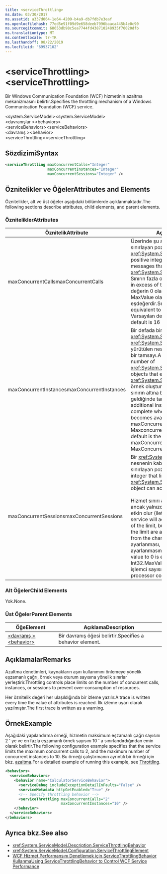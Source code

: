 ```yaml
---
title: <serviceThrottling>
ms.date: 03/30/2017
ms.assetid: a337d064-1e64-4209-b4a9-db7fdb7e3eaf
ms.openlocfilehash: 77ed5e91f09d9e658deeb7996baaca445b4e0c90
ms.sourcegitcommit: 68653db98c5ea7744fd438710248935f70020dfb
ms.translationtype: MT
ms.contentlocale: tr-TR
ms.lasthandoff: 08/22/2019
ms.locfileid: "69937102"
---
```

# <a name="servicethrottling"></a><span data-ttu-id="93f3b-101">\<serviceThrottling></span><span class="sxs-lookup"><span data-stu-id="93f3b-101">\<serviceThrottling></span></span>
<span data-ttu-id="93f3b-102">Bir Windows Communication Foundation (WCF) hizmetinin azaltma mekanizmasını belirtir.</span><span class="sxs-lookup"><span data-stu-id="93f3b-102">Specifies the throttling mechanism of a Windows Communication Foundation (WCF) service.</span></span>  
  
 <span data-ttu-id="93f3b-103">\<system.ServiceModel></span><span class="sxs-lookup"><span data-stu-id="93f3b-103">\<system.ServiceModel></span></span>  
<span data-ttu-id="93f3b-104">\<davranışlar ></span><span class="sxs-lookup"><span data-stu-id="93f3b-104">\<behaviors></span></span>  
<span data-ttu-id="93f3b-105">\<serviceBehaviors></span><span class="sxs-lookup"><span data-stu-id="93f3b-105">\<serviceBehaviors></span></span>  
<span data-ttu-id="93f3b-106">\<davranış ></span><span class="sxs-lookup"><span data-stu-id="93f3b-106">\<behavior></span></span>  
<span data-ttu-id="93f3b-107">\<serviceThrottling></span><span class="sxs-lookup"><span data-stu-id="93f3b-107">\<serviceThrottling></span></span>  
  
## <a name="syntax"></a><span data-ttu-id="93f3b-108">Sözdizimi</span><span class="sxs-lookup"><span data-stu-id="93f3b-108">Syntax</span></span>  
  
```xml  
<serviceThrottling maxConcurrentCalls="Integer"
                   maxConcurrentInstances="Integer"
                   maxConcurrentSessions="Integer" />
```  
  
## <a name="attributes-and-elements"></a><span data-ttu-id="93f3b-109">Öznitelikler ve Öğeler</span><span class="sxs-lookup"><span data-stu-id="93f3b-109">Attributes and Elements</span></span>  
 <span data-ttu-id="93f3b-110">Öznitelikler, alt ve üst öğeler aşağıdaki bölümlerde açıklanmaktadır.</span><span class="sxs-lookup"><span data-stu-id="93f3b-110">The following sections describe attributes, child elements, and parent elements.</span></span>  
  
### <a name="attributes"></a><span data-ttu-id="93f3b-111">Öznitelikler</span><span class="sxs-lookup"><span data-stu-id="93f3b-111">Attributes</span></span>  
  
|<span data-ttu-id="93f3b-112">Öznitelik</span><span class="sxs-lookup"><span data-stu-id="93f3b-112">Attribute</span></span>|<span data-ttu-id="93f3b-113">Açıklama</span><span class="sxs-lookup"><span data-stu-id="93f3b-113">Description</span></span>|  
|---------------|-----------------|  
|<span data-ttu-id="93f3b-114">maxConcurrentCalls</span><span class="sxs-lookup"><span data-stu-id="93f3b-114">maxConcurrentCalls</span></span>|<span data-ttu-id="93f3b-115">Üzerinde şu anda işleyen ileti sayısını sınırlayan pozitif bir tamsayı <xref:System.ServiceModel.ServiceHost>.</span><span class="sxs-lookup"><span data-stu-id="93f3b-115">A positive integer that limits the number of messages that currently process across a <xref:System.ServiceModel.ServiceHost>.</span></span> <span data-ttu-id="93f3b-116">Sınırın fazla olan çağrıları sıraya alınır.</span><span class="sxs-lookup"><span data-stu-id="93f3b-116">Calls in excess of the limit are queued.</span></span> <span data-ttu-id="93f3b-117">Bu değerin 0 olarak ayarlanması, Int32. MaxValue olarak ayarlanmasına eşdeğerdir.</span><span class="sxs-lookup"><span data-stu-id="93f3b-117">Setting this value to 0 is equivalent to setting it to Int32.MaxValue.</span></span> <span data-ttu-id="93f3b-118">Varsayılan değer 16 \* işlemci sayısıdır.</span><span class="sxs-lookup"><span data-stu-id="93f3b-118">The default is 16 \* processor count.</span></span>|  
|<span data-ttu-id="93f3b-119">maxConcurrentInstances</span><span class="sxs-lookup"><span data-stu-id="93f3b-119">maxConcurrentInstances</span></span>|<span data-ttu-id="93f3b-120">Bir defada bir <xref:System.ServiceModel.InstanceContext> <xref:System.ServiceModel.ServiceHost>kez yürütülen nesne sayısını sınırlayan pozitif bir tamsayı.</span><span class="sxs-lookup"><span data-stu-id="93f3b-120">A positive integer that limits the number of <xref:System.ServiceModel.InstanceContext> objects that execute at one time across a <xref:System.ServiceModel.ServiceHost>.</span></span> <span data-ttu-id="93f3b-121">Ek örnek oluşturma istekleri sıraya alınır ve sınırın altına bir yuva kullanılabilir hale geldiğinde tamamlanır.</span><span class="sxs-lookup"><span data-stu-id="93f3b-121">Requests to create additional instances are queued and complete when a slot below the limit becomes available.</span></span> <span data-ttu-id="93f3b-122">Varsayılan değer, maxConcurrentSessions ve Maxconcurrentçağrılarının toplamıdır</span><span class="sxs-lookup"><span data-stu-id="93f3b-122">The default is the sum of maxConcurrentSessions and MaxConcurrentCalls</span></span>|  
|<span data-ttu-id="93f3b-123">maxConcurrentSessions</span><span class="sxs-lookup"><span data-stu-id="93f3b-123">maxConcurrentSessions</span></span>|<span data-ttu-id="93f3b-124">Bir <xref:System.ServiceModel.ServiceHost> nesnenin kabul edebileceği oturum sayısını sınırlayan pozitif bir tamsayı.</span><span class="sxs-lookup"><span data-stu-id="93f3b-124">A positive integer that limits the number of sessions a <xref:System.ServiceModel.ServiceHost> object can accept.</span></span><br /><br /> <span data-ttu-id="93f3b-125">Hizmet sınırı aşan bağlantıları kabul eder, ancak yalnızca sınırın altındaki kanallar etkin olur (iletiler kanaldan okur).</span><span class="sxs-lookup"><span data-stu-id="93f3b-125">The service will accept connections in excess of the limit, but only the channels below the limit are active (messages are read from the channel).</span></span> <span data-ttu-id="93f3b-126">Bu değerin 0 olarak ayarlanması, Int32. MaxValue olarak ayarlanmasına eşdeğerdir.</span><span class="sxs-lookup"><span data-stu-id="93f3b-126">Setting this value to 0 is equivalent to setting it to Int32.MaxValue.</span></span> <span data-ttu-id="93f3b-127">Varsayılan değer 100 \* işlemci sayısıdır.</span><span class="sxs-lookup"><span data-stu-id="93f3b-127">The default is 100 \* processor count.</span></span>|  
  
### <a name="child-elements"></a><span data-ttu-id="93f3b-128">Alt Öğeler</span><span class="sxs-lookup"><span data-stu-id="93f3b-128">Child Elements</span></span>  
 <span data-ttu-id="93f3b-129">Yok.</span><span class="sxs-lookup"><span data-stu-id="93f3b-129">None.</span></span>  
  
### <a name="parent-elements"></a><span data-ttu-id="93f3b-130">Üst Öğeler</span><span class="sxs-lookup"><span data-stu-id="93f3b-130">Parent Elements</span></span>  
  
|<span data-ttu-id="93f3b-131">Öğe</span><span class="sxs-lookup"><span data-stu-id="93f3b-131">Element</span></span>|<span data-ttu-id="93f3b-132">Açıklama</span><span class="sxs-lookup"><span data-stu-id="93f3b-132">Description</span></span>|  
|-------------|-----------------|  
|[<span data-ttu-id="93f3b-133">\<davranış ></span><span class="sxs-lookup"><span data-stu-id="93f3b-133">\<behavior></span></span>](behavior-of-endpointbehaviors.md)|<span data-ttu-id="93f3b-134">Bir davranış öğesi belirtir.</span><span class="sxs-lookup"><span data-stu-id="93f3b-134">Specifies a behavior element.</span></span>|  
  
## <a name="remarks"></a><span data-ttu-id="93f3b-135">Açıklamalar</span><span class="sxs-lookup"><span data-stu-id="93f3b-135">Remarks</span></span>  
 <span data-ttu-id="93f3b-136">Azaltma denetimleri, kaynakların aşırı kullanımını önlemeye yönelik eşzamanlı çağrı, örnek veya oturum sayısına yönelik sınırlar yerleştirir.</span><span class="sxs-lookup"><span data-stu-id="93f3b-136">Throttling controls place limits on the number of concurrent calls, instances, or sessions to prevent over-consumption of resources.</span></span>  
  
 <span data-ttu-id="93f3b-137">Her öznitelik değeri her ulaşıldığında bir izleme yazılır.</span><span class="sxs-lookup"><span data-stu-id="93f3b-137">A trace is written every time the value of attributes is reached.</span></span> <span data-ttu-id="93f3b-138">İlk izleme uyarı olarak yazılmıştır.</span><span class="sxs-lookup"><span data-stu-id="93f3b-138">The first trace is written as a warning.</span></span>  
  
## <a name="example"></a><span data-ttu-id="93f3b-139">Örnek</span><span class="sxs-lookup"><span data-stu-id="93f3b-139">Example</span></span>  
 <span data-ttu-id="93f3b-140">Aşağıdaki yapılandırma örneği, hizmetin maksimum eşzamanlı çağrı sayısını 2 ' ye ve en fazla eşzamanlı örnek sayısını 10 ' a sınırlandırdığından emin olarak belirtir.</span><span class="sxs-lookup"><span data-stu-id="93f3b-140">The following configuration example specifies that the service limits the maximum concurrent calls to 2, and the maximum number of concurrent instances to 10.</span></span> <span data-ttu-id="93f3b-141">Bu örneği çalıştırmanın ayrıntılı bir örneği için bkz. [azaltma](../../../wcf/samples/throttling.md).</span><span class="sxs-lookup"><span data-stu-id="93f3b-141">For a detailed example of running this example, see [Throttling](../../../wcf/samples/throttling.md).</span></span>  
  
```xml  
<behaviors>
  <serviceBehaviors>
    <behavior name="CalculatorServiceBehavior">
      <serviceDebug includeExceptionDetailInFaults="False" />
      <serviceMetadata httpGetEnabled="True" />
      <!-- Specify throttling behavior -->
      <serviceThrottling maxConcurrentCalls="2"
                         maxConcurrentInstances="10" />
    </behavior>
  </serviceBehaviors>
</behaviors>
```  
  
## <a name="see-also"></a><span data-ttu-id="93f3b-142">Ayrıca bkz.</span><span class="sxs-lookup"><span data-stu-id="93f3b-142">See also</span></span>

- <xref:System.ServiceModel.Description.ServiceThrottlingBehavior>
- <xref:System.ServiceModel.Configuration.ServiceThrottlingElement>
- [<span data-ttu-id="93f3b-143">WCF Hizmet Performansını Denetlemek için ServiceThrottlingBehavior Kullanma</span><span class="sxs-lookup"><span data-stu-id="93f3b-143">Using ServiceThrottlingBehavior to Control WCF Service Performance</span></span>](../../../wcf/feature-details/using-servicethrottlingbehavior-to-control-wcf-service-performance.md)
